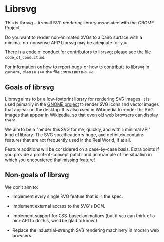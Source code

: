 Librsvg
=======

This is librsvg - A small SVG rendering library associated with the
GNOME Project.

Do you want to render non-animated SVGs to a Cairo surface with a
minimal, no-nonsense API?  Librsvg may be adequate for you.

There is a code of conduct for contributors to librsvg; please see the
file `code_of_conduct.md`.

For information on how to report bugs, or how to contribute to librsvg
in general, please see the file `CONTRIBUTING.md`.

Goals of librsvg
----------------

Librsvg aims to be a low-footprint library for rendering SVG images.
It is used primarily in the [GNOME project](https://www.gnome.org) to render
SVG icons and vector images that appear on the desktop.  It is also
used in Wikimedia to render the SVG images that appear in Wikipedia,
so that even old web browsers can display them.

We aim to be a "render this SVG for me, quickly, and with a minimal
API" kind of library.  The SVG specification is huge, and definitely
contains features that are not frequently used in the Real World, if
at all.

Feature additions will be considered on a case-by-case basis.  Extra
points if you provide a proof-of-concept patch, and an example of the
situation in which you encountered that missing feature!

Non-goals of librsvg
--------------------

We don't aim to:

* Implement every single SVG feature that is in the spec.

* Implement external access to the SVG's DOM.

* Implement support for CSS-based animations (but if you can think of
  a nice API to do this, we'd be glad to know!)

* Replace the industrial-strength SVG rendering machinery in modern
  web browsers.
